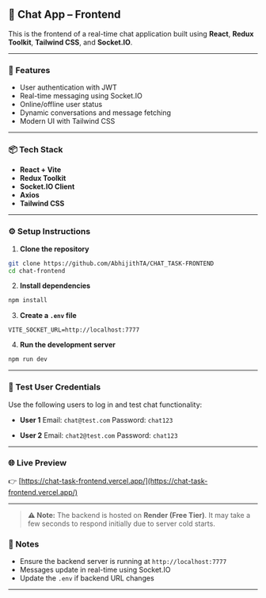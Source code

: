 
## 💬 Chat App – Frontend

This is the frontend of a real-time chat application built using **React**, **Redux Toolkit**, **Tailwind CSS**, and **Socket.IO**.

---

### 🚀 Features

* User authentication with JWT
* Real-time messaging using Socket.IO
* Online/offline user status
* Dynamic conversations and message fetching
* Modern UI with Tailwind CSS

---

### 📦 Tech Stack

* **React + Vite**
* **Redux Toolkit**
* **Socket.IO Client**
* **Axios**
* **Tailwind CSS**

---

### ⚙️ Setup Instructions

1. **Clone the repository**

```bash
git clone https://github.com/AbhijithTA/CHAT_TASK-FRONTEND
cd chat-frontend
```

2. **Install dependencies**

```bash
npm install
```

3. **Create a `.env` file**

```env
VITE_SOCKET_URL=http://localhost:7777
```

4. **Run the development server**

```bash
npm run dev
```

---

### 👥 Test User Credentials

Use the following users to log in and test chat functionality:

* **User 1**
  Email: `chat@test.com`
  Password: `chat123`

* **User 2**
  Email: `chat2@test.com`
  Password: `chat123`

---

### 🌐 Live Preview

👉 [https://chat-task-frontend.vercel.app/](https://chat-task-frontend.vercel.app/)

---
> **⚠️ Note:** The backend is hosted on **Render (Free Tier)**. It may take a few seconds to respond initially due to server cold starts.

### 🧠 Notes

* Ensure the backend server is running at `http://localhost:7777`
* Messages update in real-time using Socket.IO
* Update the `.env` if backend URL changes

---




